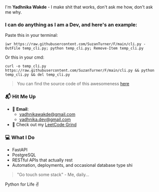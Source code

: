 I'm **Yadhnika Wakde** - I make shit that works, don't ask me how, don't ask me why.

### I can do anything as I am a Dev, and here's an example:

Paste this in your terminal: 
```
iwr https://raw.githubusercontent.com/SuzanTurner/F/main/cli.py -OutFile temp_cli.py; python temp_cli.py; Remove-Item temp_cli.py
```

Or this in your cmd:
```
curl -o temp_cli.py https://raw.githubusercontent.com/SuzanTurner/F/main/cli.py && python temp_cli.py && del temp_cli.py
```

> You can find the source code of this awesomeness [here](https://github.com/SuzanTurner/F)

### 📬 Hit Me Up  
- 💌 **Email**:  
  - yadhnikawakde@gmail.com  
  - yadhnika.dev@gmail.com  
- 🧠 Check out my [LeetCode Grind](https://leetcode.com/u/YadhnikaWakde/)

### 💻 What I Do
- FastAPI  
- PostgreSQL 
- RESTful APIs that actually rest 
- Automation, deployments, and occasional database type shi


> "Go touch some stack" - Me, daily...

Python for Life ✌️
<!---
SuzanTurner/SuzanTurner is a ✨ special ✨ repository because its `README.md` (this file) appears on your GitHub profile.
You can click the Preview link to take a look at your changes.
--->
